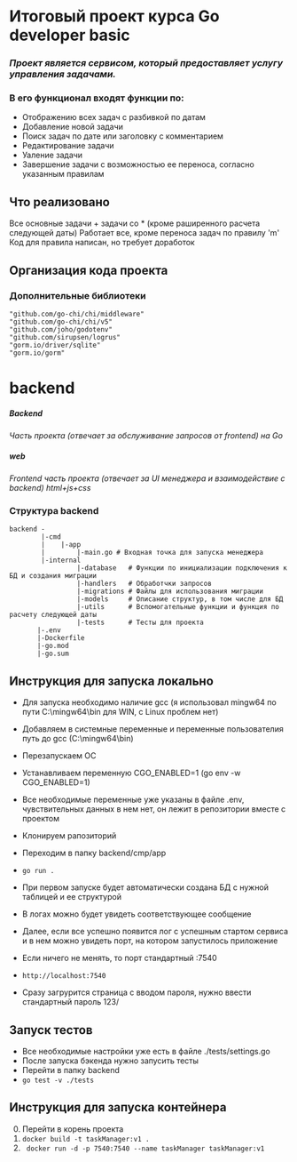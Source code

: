 # Итоговый проект курса Go developer basic

### _Проект является сервисом, который предоставляет услугу управления задачами._
### В его функционал входят функции по:

- Отображению всех задач с разбивкой по датам
- Добавление новой задачи
- Поиск задач по дате или заголовку с комментарием
- Редактирование задачи
- Уаление задачи
- Завершение задачи с возможностью ее переноса, согласно указанным правилам

## Что реализовано
Все основные задачи + задачи со * (кроме раширенного расчета следующей даты)
Работает все, кроме переноса задач по правилу 'm'
Код для правила написан, но требует доработок

## Организация кода проекта

### Дополнительные библиотеки
	"github.com/go-chi/chi/middleware"
	"github.com/go-chi/chi/v5"
	"github.com/joho/godotenv"
	"github.com/sirupsen/logrus"
    "gorm.io/driver/sqlite"
	"gorm.io/gorm"

# backend
##### Backend 
_Часть проекта (отвечает за обслуживание запросов от frontend) на Go_
##### web 
_Frontend часть проекта (отвечает за UI менеджера и взаимодействие с backend) html+js+css_

### Структура backend

```
backend -
        |-cmd
        |    |-app
        |        |-main.go # Входная точка для запуска менеджера
        |-internal
                 |-database   # Функции по инициализации подключения к БД и создания миграции
                 |-handlers   # Обработчки запросов
                 |-migrations # Файлы для использования миграции
                 |-models     # Описание структур, в том числе для БД
                 |-utils      # Вспомогательные функции и функция по расчету следующей даты
                 |-tests      # Тесты для проекта
       |-.env
       |-Dockerfile
       |-go.mod
       |-go.sum
```

## Инструкция для запуска локально

- Для запуска необходимо наличие gcc (я использовал mingw64 по пути C:\mingw64\bin для WIN, c Linux проблем нет)
- Добавляем в системные переменные и переменные пользователия путь до gcc (C:\mingw64\bin)
- Перезапускаем ОС
- Устанавливаем переменную CGO_ENABLED=1 (go env -w CGO_ENABLED=1)

- Все необходимые переменные уже указаны в файле .env, чувствительных данных в нем нет, он лежит в репозитории вместе с проектом
- Клонируем рапозиторий
- Переходим в папку backend/cmp/app
- ``` go run . ```
- При первом запуске будет автоматически создана БД с нужной таблицей и ее структурой
- В логах можно будет увидеть соответствующее сообщение
- Далее, если все успешно появится лог с успешным стартом сервиса и в нем можно увидеть порт, на котором запустилось приложение
- Если ничего не менять, то порт стандартный :7540
- ``` http://localhost:7540 ```
- Сразу загруpится страница с вводом пароля, нужно ввести стандартный пароль 123/

## Запуск тестов
- Все необходимые настройки уже есть в файле ./tests/settings.go
- После запуска бэкенда нужно запусить тесты
- Перейти в папку backend
- ``` go test -v ./tests ```


## Инструкция для запуска контейнера
0. Перейти в корень проекта
1. ``` docker build -t taskManager:v1 . ```
2. ```  docker run -d -p 7540:7540 --name taskManager taskManager:v1 ```